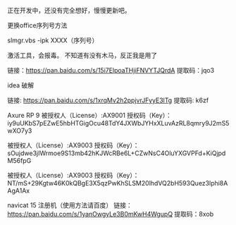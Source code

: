 
正在开发中，还没有完全想好，慢慢更新吧。 


更换office序列号方法 

slmgr.vbs -ipk  XXXX（序列号）

激活工具，会报毒。
不知道有没有木马，反正我是用了

链接：https://pan.baidu.com/s/15i7ElpoaTHjiFNVYTJQrdA 
提取码：jqo3 

idea 破解

链接: https://pan.baidu.com/s/1xrqMv2h2ppjvrJFyyE3lTg
提取码: k6zf

Axure RP 9 
被授权人（License）:AX9001
授权码（Key）：iy9uUKbS7pEZwE5hbHTGigOcu48TdY4JXWbJYHxXLuvAzRL8qmry9J2mS5wXO7y3

被授权人（License）:AX9003
授权码（Key）：sOujdwe3jIWrmoe9S13mb42hKJWcRBe6L+CZwNsC4OluYXGVPFd+KiQjpdM56fpG

被授权人（License）:AX9003
授权码（Key）：NT/mS+29Kgtw46K0kQBgE3X5qzPwKhSLSM20lhdVQ2bH593Quez3lphi8AAgA1Ax

navicat 15 注册机（使用方法请百度）
链接：https://pan.baidu.com/s/1yanOwgyLe3B0mKwH4WgupQ 
提取码：8xob
